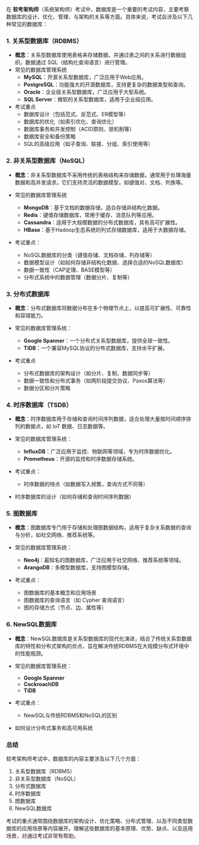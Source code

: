 在 **软考架构师**（系统架构师）考试中，数据库是一个重要的考试内容，主要考察数据库的设计、优化、管理、与架构的关系等方面。具体来说，考试会涉及以下几种常见的数据库：

### 1. **关系型数据库（RDBMS）**

- **概念**：关系型数据库使用表格来存储数据，并通过表之间的关系进行数据组织。数据通过 SQL（结构化查询语言）进行管理。
- 常见的数据库管理系统
  - **MySQL**：开源关系型数据库，广泛应用于Web应用。
  - **PostgreSQL**：功能强大的开源数据库，支持更复杂的数据类型和查询。
  - **Oracle**：企业级关系型数据库，广泛应用于大型系统。
  - **SQL Server**：微软的关系型数据库，适用于企业级应用。
- 考试重点
  - 数据库设计（包括范式、反范式、ER模型等）
  - 数据库的优化（如索引优化、查询优化）
  - 数据库事务和并发控制（ACID原则、锁机制等）
  - 数据库安全和备份策略
  - SQL的高级应用（如子查询、联接、分组、索引使用等）

### 2. **非关系型数据库（NoSQL）**

- **概念**：非关系型数据库不采用传统的表格结构来存储数据，通常用于处理海量数据和高并发请求。它们支持灵活的数据模型，如键值对、文档、列族等。

- 常见的数据库管理系统

  - **MongoDB**：基于文档的数据存储，适合存储非结构化数据。
  - **Redis**：键值存储数据库，常用于缓存、消息队列等应用。
  - **Cassandra**：适用于大规模数据的分布式数据库，具有高可扩展性。
  - **HBase**：基于Hadoop生态系统的列式存储数据库，适用于大数据存储。

- 考试重点：

  - NoSQL数据库的分类（键值存储、文档存储、列存储等）
  - 数据模型设计（如如何存储非结构化数据、选择合适的NoSQL数据库）
  - 数据一致性（CAP定理、BASE模型等）
  - 分布式系统中的数据管理（数据分片、复制等）

### 3. **分布式数据库**

- **概念**：分布式数据库将数据分布在多个物理节点上，以提高可扩展性、可靠性和容错能力。

- 常见的数据库管理系统：

  - **Google Spanner**：一个分布式关系型数据库，提供全球一致性。
  - **TiDB**：一个兼容MySQL协议的分布式数据库，支持水平扩展。
  
- 考试重点

  - 分布式数据库的架构设计（如分片、复制、数据同步等）
  - 数据一致性和分布式事务（如两阶段提交协议、Paxos算法等）
  - 数据分区和分片策略

### 4. **时序数据库（TSDB）**

- **概念**：时序数据库用于存储和查询时间序列数据，适合处理大量按时间顺序排列的数据点，如 IoT 数据、日志数据等。

- 常见的数据库管理系统：

  - **InfluxDB**：广泛应用于监控、物联网等领域，专为时序数据优化。
  - **Prometheus**：开源的监控和时序数据存储系统。
  
- 考试重点：

  - 时序数据的特点（如数据写入频繁，查询方式不同等）
- 时序数据库的设计（如何存储和查询时间序列数据）

### 5. **图数据库**

- **概念**：图数据库专门用于存储和处理图数据结构，适用于复杂关系数据的查询与分析，如社交网络、推荐系统等。

- 常见的数据库管理系统：

  - **Neo4j**：最知名的图数据库，广泛应用于社交网络、推荐系统等领域。
  - **ArangoDB**：多模型数据库，支持图模型存储。
  
- 考试重点：

  - 图数据库的基本概念和应用场景
  - 图数据库的查询语言（如 Cypher 查询语言）
  - 图的存储方式（节点、边、属性等）

### 6. **NewSQL数据库**

- **概念**：NewSQL数据库是关系型数据库的现代化演进，结合了传统关系型数据库的特性和分布式架构的优点，旨在解决传统RDBMS在大规模分布式环境中的性能瓶颈。

- 常见的数据库管理系统：

  - **Google Spanner**
  - **CockroachDB**
  - **TiDB**
  
- 考试重点：

  - NewSQL与传统RDBMS和NoSQL的区别
- 如何设计分布式事务和高可用系统

### 总结

软考架构师考试中，数据库的内容主要涉及以下几个方面：

1. 关系型数据库（RDBMS）
2. 非关系型数据库（NoSQL）
3. 分布式数据库
4. 时序数据库
5. 图数据库
6. NewSQL数据库

考试的重点通常围绕数据库的架构设计、优化策略、分布式管理、以及不同类型数据库的应用场景等内容展开。理解这些数据库的基本原理、优势、缺点、以及适用场景，对通过考试非常有帮助。